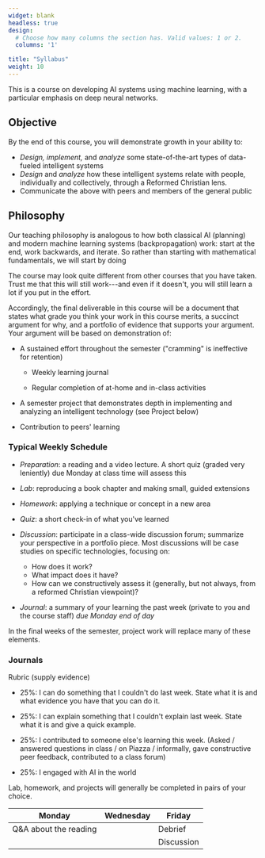 ```yaml
---
widget: blank
headless: true
design:
  # Choose how many columns the section has. Valid values: 1 or 2.
  columns: '1'

title: "Syllabus"
weight: 10
---
```


This is a course on developing AI systems using machine learning, with a particular emphasis on deep neural networks.

## Objective

By the end of this course, you will demonstrate growth in your ability to:

-   *Design, implement,* and *analyze* some state-of-the-art types of data-fueled intelligent systems
-   *Design* and *analyze* how these intelligent systems relate with people, individually and collectively, through a Reformed Christian lens.
-   Communicate the above with peers and members of the general public

## Philosophy

Our teaching philosophy is analogous to how both classical AI (planning) and modern machine learning systems (backpropagation) work: start at the end, work backwards, and iterate. So rather than starting with mathematical fundamentals, we will start by doing

The course may look quite different from other courses that you have taken. Trust me that this will still work---and even if it doesn't, you will still learn a lot if you put in the effort.

Accordingly, the final deliverable in this course will be a document that states what grade you think your work in this course merits, a succinct argument for why, and a portfolio of evidence that supports your argument. Your argument will be based on demonstration of:

-   A sustained effort throughout the semester ("cramming" is ineffective for retention)

    -   Weekly learning journal

    -   Regular completion of at-home and in-class activities

-   A semester project that demonstrates depth in implementing and analyzing an intelligent technology (see Project below)

-   Contribution to peers' learning

### Typical Weekly Schedule

-   *Preparation*: a reading and a video lecture. A short quiz (graded very leniently) due Monday at class time will assess this

-   *Lab*: reproducing a book chapter and making small, guided extensions

-   *Homework*: applying a technique or concept in a new area

-   *Quiz*: a short check-in of what you've learned

-   *Discussion*: participate in a class-wide discussion forum; summarize your perspective in a portfolio piece. Most discussions will be case studies on specific technologies, focusing on:

    -   How does it work?
    -   What impact does it have?
    -   How can we constructively assess it (generally, but not always, from a reformed Christian viewpoint)?

-   *Journal*: a summary of your learning the past week (private to you and the course staff) *due Monday end of day*

In the final weeks of the semester, project work will replace many of these elements.

### Journals

Rubric (supply evidence)

-   25%: I can do something that I couldn't do last week. State what it is and what evidence you have that you can do it.

-   25%: I can explain something that I couldn't explain last week. State what it is and give a quick example.

-   25%: I contributed to someone else's learning this week. (Asked / answered questions in class / on Piazza / informally, gave constructive peer feedback, contributed to a class forum)

-   25%: I engaged with AI in the world

Lab, homework, and projects will generally be completed in pairs of your choice.

| Monday                | Wednesday | Friday     |
|-----------------------|-----------|------------|
| Q&A about the reading |           | Debrief    |
|                       |           | Discussion |
